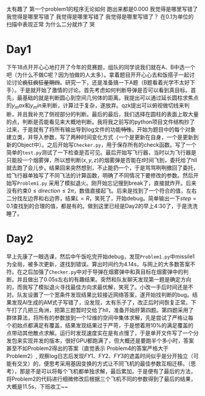 太有趣了 第一个problem1的程序无论如何 跑出来都是0.000
我觉得是哪里写错了
我觉得是哪里写错了
我觉得是哪里写错了
我觉得是哪里写错了？
在0.1为单位的扫描中表现正常 为什么二分就炸了 哭



# Day1
下午18点开开心心地打开了今年的竞赛题，组队的同学说我们就在A、B中选一个吧（为什么不做C呢？因为怕做的人太多）。拿着题目开开心心去和饭搭子一起讨论讨论~~疯狂疯狂星期四~~。研究一下，还是准备搞一下A题（B题看着光学不太好下手）。于是就开始了激情的讨论。首先考虑如何判断导弹是否可以看到真目标。首先，最基础的就是判断圆心到空间几何体的距离。我提出可以通过延长圆柱求焦点的$y_max$和$y_min$来判断，计算过于复杂，遂放弃。qzk提出可以俯视做切线来判断，并且我补充了侧视部分的判断。最后的最后，我们选择在圆柱的表面上取大量的点，判断是否能看见来大概地判断。我将我之前写的python项目文件结构抄了过来，于是就有了将所有输出导到log文件的功能~~特性~~。开始为题目中的每个对象建立类，并导入参数，写了两种时间变化方式（一个是更新在自身，一个是更新到新的Object中）。之后开始写`Checker.py`，用于保存所有的check函数。写了一个简单的`test.py`测试了一下检查是否可见。最后开始写飞行器，当时以为飞行器是只能投一个烟雾弹，所以想判断$(x,y,z)$的烟雾弹是否能在$t$时间飞到，委托给了hll就去跑了会儿步。结果回来突然想到，不止能扔一个，于是骂骂咧咧撤回了委托，给飞行器单独写了不同飞法的计算函数，明确了不同情况下要修改的参数。然后开始写`Problem1.py` 采用了模拟退火。刚开始忘记搜到break了，直接就炸开。后来没有约束$0\le direction\le 2\pi$，数值直接起飞。后来是找到了一个符合的值，左右二分找左边界和右边界，结果$L=R$，笑死了，开始debug。简单输出一下$step=0.1$查找到的合理的值，都是有的。做到这里已经是Day2的早上4:30了，于是洗洗睡了。

# Day2
早上先康了一眼选课，然后中午饭吃完开始debug，发现`Problem1.py`中missile1为全局，被多次更新，遂找到错误。算出时间约为4.14s，与网上的大多数答案不符。在之后加强了`Checker.py`中对于导弹在烟雾弹中和真目标在烟雾弹中的判断。并且做出了0.05s左右的有趣结果。突然和队友聊天发现第一题是确定方向的，而我写了模拟退火寻找最佳方向求最优解，笑死了。小改一手后时间还是不对。队友设置了一个宽条件发现结果比较接近网络答案，遂开始找判断的bug。结果发现AI生成的AM式子写错了，没发现，太有乐子了，改正后时间恢复正常。下午打了几把三角洲，把第三题暂时交给了hll，准备开始肝第四题。第四题采用了群体算法，将所有的参数放到一个12维的空间中集体求解，先是尝试了严格让每个初始点都满足有覆盖，结果发现结果过于严苛，于是想着用10%的满足覆盖的点带动其他散点求解。运行时发现速度实在是有点慢了，于是单开文件写了一个分发包来实现并发的版本，很好GPU都跑满了，但大概还是要跑半个多小时，答案甚至不如Problem2得出的答案（直觉表示 Problem4的答案严格大于Problem2）, 观察log日志后发现$FY1、FY2、FY3$的遮盖时间似乎是分开独立（可能有交叉）的，便思考采用基因变换的方式让不同飞机的最佳参数互相迁移。（思考），那是不是可以将每个飞机都单独求解，最后累加。于是便有了最后的方法，将Problem2的代码进行细微修改后根据三个飞机不同的参数得到了最后的结果，大概是11.5s，下班收工~~